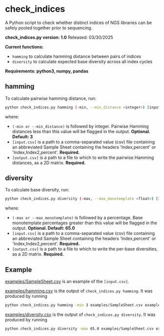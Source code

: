 # check_indices
A Python script to check whether distinct indices of NGS libraries can be safely pooled together prior to sequencing.

**check_indices.py version: 1.0** Released: 03/30/2025

**Current functions:**
- `hamming` to calculate hamming distance between pairs of indices
- `diversity` to calculate expected base diversity across all index cycles

**Requirements: python3, numpy, pandas**


## hamming
To calculate pairwise hamming distance, run:
```bash
python check_indices.py hamming (-min, --min_distance <integer>) [input.csv] [output.csv]
```
where:
- `(-min or --min_distance)` is followed by integer. Pairwise Hamming distances less than this value will be flagged in the output. **Optional. Default: 3**
- `[input.csv]` is a path to a comma-separated value (csv) file containing an abbreviated Sample Sheet containing the headers 'Index,percent' or 'Index,Index2,percent'. **Required.**
- `[output.csv]` is a path to a file to which to write the pairwise Hamming distances, as a 2D matrix. **Required.**


## diversity
To calculate base diversity, run:
```bash
python check_indices.py diversity (-max, --max_monotemplate <float>) [input.csv] [output.csv]
```
where:
- `(-max or --max_monotemplate)` is followed by a percentage. Base monotemplate percentages greater than this value will be flagged in the output. **Optional. Default: 65.0**
- `[input.csv]` is a path to a comma-separated value (csv) file containing an abbreviated Sample Sheet containing the headers 'Index,percent' or 'Index,Index2,percent'. **Required.**
- `[output.csv]` is a path to a file to which to write the per-base diversities, as a 2D matrix. **Required.**


## Example
[examples/SampleSheet.csv](./examples/SampleSheet.csv) is an example of the `[input.csv]`.

[examples/hamming.csv](./examples/hamming.csv) is the output of `check_indices.py hamming`.
It was produced by running
```bash
python check_indices.py hamming -min 3 examples/SampleSheet.csv examples/hamming.csv
```

[examples/diversity.csv](./examples/diversity.csv) is the output of `check_indices.py diversity`.
It was produced by running
```bash
python check_indices.py diversity -max 65.0 examples/SampleSheet.csv examples/diversity.csv
```
